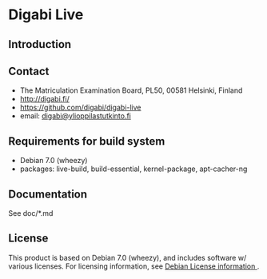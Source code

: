 Digabi Live
================================

## Introduction


## Contact
 * The Matriculation Examination Board, PL50, 00581 Helsinki, Finland
 * http://digabi.fi/
 * https://github.com/digabi/digabi-live
 * email: digabi@ylioppilastutkinto.fi


## Requirements for build system
 * Debian 7.0 (wheezy)
 * packages: live-build, build-essential, kernel-package, apt-cacher-ng


## Documentation
See doc/*.md


## License
This product is based on Debian 7.0 (wheezy), and includes software w/ various licenses. For licensing information, see [Debian License information ](http://www.debian.org/legal/licenses/).